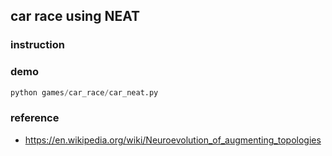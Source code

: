 ## car race using NEAT

### instruction

### demo

```python
python games/car_race/car_neat.py
```

### reference

+ https://en.wikipedia.org/wiki/Neuroevolution_of_augmenting_topologies

